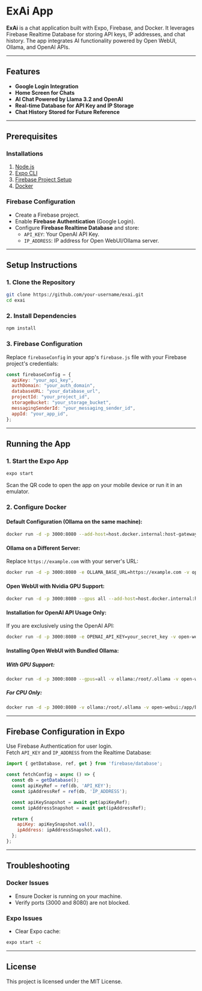 
# ExAi App  

**ExAi** is a chat application built with Expo, Firebase, and Docker. It leverages Firebase Realtime Database for storing API keys, IP addresses, and chat history. The app integrates AI functionality powered by Open WebUI, Ollama, and OpenAI APIs.  

---

## Features  
- **Google Login Integration**  
- **Home Screen for Chats**  
- **AI Chat Powered by Llama 3.2 and OpenAI**  
- **Real-time Database for API Key and IP Storage**  
- **Chat History Stored for Future Reference**  

---

## Prerequisites  

### Installations  
1. [Node.js](https://nodejs.org/)  
2. [Expo CLI](https://docs.expo.dev/get-started/installation/)  
3. [Firebase Project Setup](https://firebase.google.com/)  
4. [Docker](https://www.docker.com/)  

### Firebase Configuration  
- Create a Firebase project.  
- Enable **Firebase Authentication** (Google Login).  
- Configure **Firebase Realtime Database** and store:  
  - `API_KEY`: Your OpenAI API Key.  
  - `IP_ADDRESS`: IP address for Open WebUI/Ollama server.  

---

## Setup Instructions  

### 1. Clone the Repository  
```bash
git clone https://github.com/your-username/exai.git
cd exai
```

### 2. Install Dependencies  
```bash
npm install
```

### 3. Firebase Configuration  
Replace `firebaseConfig` in your app's `firebase.js` file with your Firebase project's credentials:

```javascript
const firebaseConfig = {
  apiKey: "your_api_key",
  authDomain: "your_auth_domain",
  databaseURL: "your_database_url",
  projectId: "your_project_id",
  storageBucket: "your_storage_bucket",
  messagingSenderId: "your_messaging_sender_id",
  appId: "your_app_id",
};
```

---

## Running the App  

### 1. Start the Expo App  
```bash
expo start
```
Scan the QR code to open the app on your mobile device or run it in an emulator.

### 2. Configure Docker  

#### Default Configuration (Ollama on the same machine):  
```bash
docker run -d -p 3000:8080 --add-host=host.docker.internal:host-gateway -v open-webui:/app/backend/data --name open-webui --restart always ghcr.io/open-webui/open-webui:main
```

#### Ollama on a Different Server:  
Replace `https://example.com` with your server's URL:
```bash
docker run -d -p 3000:8080 -e OLLAMA_BASE_URL=https://example.com -v open-webui:/app/backend/data --name open-webui --restart always ghcr.io/open-webui/open-webui:main
```

#### Open WebUI with Nvidia GPU Support:  
```bash
docker run -d -p 3000:8080 --gpus all --add-host=host.docker.internal:host-gateway -v open-webui:/app/backend/data --name open-webui --restart always ghcr.io/open-webui/open-webui:cuda
```

#### Installation for OpenAI API Usage Only:  
If you are exclusively using the OpenAI API:
```bash
docker run -d -p 3000:8080 -e OPENAI_API_KEY=your_secret_key -v open-webui:/app/backend/data --name open-webui --restart always ghcr.io/open-webui/open-webui:main
```

#### Installing Open WebUI with Bundled Ollama:  

##### With GPU Support:  
```bash
docker run -d -p 3000:8080 --gpus=all -v ollama:/root/.ollama -v open-webui:/app/backend/data --name open-webui --restart always ghcr.io/open-webui/open-webui:ollama
```

##### For CPU Only:  
```bash
docker run -d -p 3000:8080 -v ollama:/root/.ollama -v open-webui:/app/backend/data --name open-webui --restart always ghcr.io/open-webui/open-webui:ollama
```

---

## Firebase Configuration in Expo  

Use Firebase Authentication for user login.  
Fetch `API_KEY` and `IP_ADDRESS` from the Realtime Database:  

```javascript
import { getDatabase, ref, get } from 'firebase/database';

const fetchConfig = async () => {
  const db = getDatabase();
  const apiKeyRef = ref(db, 'API_KEY');
  const ipAddressRef = ref(db, 'IP_ADDRESS');

  const apiKeySnapshot = await get(apiKeyRef);
  const ipAddressSnapshot = await get(ipAddressRef);

  return {
    apiKey: apiKeySnapshot.val(),
    ipAddress: ipAddressSnapshot.val(),
  };
};
```

---

## Troubleshooting  

### Docker Issues  
- Ensure Docker is running on your machine.  
- Verify ports (3000 and 8080) are not blocked.  

### Expo Issues  
- Clear Expo cache:  
```bash
expo start -c
```

---

## License  
This project is licensed under the MIT License.
